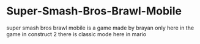 # Super-Smash-Bros-Brawl-Mobile
super smash bros brawl mobile is a game made by brayan only here in the game in construct 2 there is classic mode here in mario

